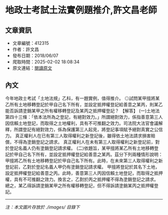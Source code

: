 # 地政士考試土法實例題推介,許文昌老師

## 文章資訊
- 文章編號：412315
- 作者：許文昌
- 發布日期：2018/06/07
- 爬取時間：2025-02-02 18:08:34
- 原文連結：[閱讀原文](https://real-estate.get.com.tw/Columns/detail.aspx?no=412315)

## 內文
今年地政士考試「土地法規」乙科，有一題實例，值得推介。
◎試問某甲擅將某乙所有土地移轉登記於甲自己名下所有，並設定抵押權登記給善意之某丙，則某乙能否訴請塗銷某甲之所有權移轉登記及某丙之抵押權登記？
【解答】
(一)土地法第四十三條：「依本法所為之登記，有絕對效力。」所謂絕對效力，係指善意第三人因信賴土地登記，而取得之土地權利，具有不可推翻之效力。司法院大法官會議解釋，所謂登記有絕對效力，係為保護第三人起見，將登記事項賦予絕對真實之公信力。
真正權利人在已有第三人取得權利之新登記後，雖得依土地法請求損害賠償，不得為塗銷登記之請求。
真正權利人在未有第三人取得權利之新登記前，對於登記名義人仍有塗銷登記請求權。
(二)依題旨，某甲擅將某乙所有土地移轉登記於甲自己名下所有，並設定抵押權登記給善意之某丙。茲分下列兩種情形說明：
甲擅將乙所有土地移轉登記於甲自己名下所有。此時，在未來第三人取得權利之新登記前，乙對於登記名義人甲仍有塗銷登記請求權。
甲擅將登記於其名下土地，設定抵押權登記給善意之丙。此時，善意第三人丙因信賴土地登記，而取得之抵押權，具有不可推翻之效力。換言之，乙對於丙之抵押權不得為塗銷登記之請求。
總之，某乙得訴請塗銷某甲之所有權移轉登記，但不得訴請塗銷某丙之抵押權登記。

---
*注：本文圖片存放於 ./images/ 目錄下*

